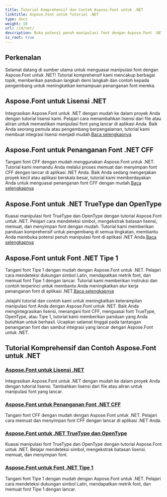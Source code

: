 ```yaml
---
title: Tutorial Komprehensif dan Contoh Aspose.Font untuk .NET
linktitle: Aspose.Font untuk Tutorial .NET
type: docs
weight: 10
url: /id/net/
description: Buka potensi penuh manipulasi font dengan Aspose.Font .NET. Integrasikan lisensi dengan lancar, tangani font CFF, master TrueType, OpenType, dan banyak lagi.
is_root: true
---
```

## Perkenalan

Selamat datang di sumber utama untuk menguasai manipulasi font dengan Aspose.Font untuk .NET! Tutorial komprehensif kami mencakup berbagai topik, memberikan panduan langkah demi langkah dan contoh kepada pengembang untuk meningkatkan kemampuan penanganan font mereka.

## Aspose.Font untuk Lisensi .NET

 Integrasikan Aspose.Font untuk .NET dengan mudah ke dalam proyek Anda dengan tutorial lisensi kami. Pelajari cara menambahkan lisensi dari file atau aliran untuk memastikan manipulasi font yang lancar di aplikasi Anda. Baik Anda seorang pemula atau pengembang berpengalaman, tutorial kami membuat integrasi lisensi menjadi mudah.[Baca selengkapnya](./licensing/)

## Aspose.Font untuk Penanganan Font .NET CFF

Tangani font CFF dengan mudah menggunakan Aspose.Font untuk .NET. Tutorial kami memandu Anda melalui proses memuat dan menyimpan font CFF dengan lancar di aplikasi .NET Anda. Baik Anda sedang mengerjakan proyek kecil atau aplikasi berskala besar, tutorial kami memberdayakan Anda untuk menguasai penanganan font CFF dengan mudah.[Baca selengkapnya](./cff-font-handling/)

## Aspose.Font untuk .NET TrueType dan OpenType

 Kuasai manipulasi font TrueType dan OpenType dengan tutorial Aspose.Font untuk .NET. Pelajari cara mendeteksi simbol, mengekstrak batasan lisensi, memuat, dan menyimpan font dengan mudah. Tutorial kami memberikan panduan komprehensif untuk pengembang di semua tingkatan, membantu Anda membuka potensi penuh manipulasi font di aplikasi .NET Anda.[Baca selengkapnya](./truetype-opentype/)

## Aspose.Font untuk Font .NET Tipe 1

 Tangani font Tipe 1 dengan mudah dengan Aspose.Font untuk .NET. Pelajari cara mendeteksi dukungan simbol Latin, mendapatkan metrik font, dan memuat font Tipe 1 dengan lancar. Tutorial kami memberikan instruksi dan contoh terperinci untuk membantu Anda meningkatkan alur kerja penanganan font di aplikasi .NET.[Baca selengkapnya](./aspose-font-net-type1-font/)

Jelajahi tutorial dan contoh kami untuk meningkatkan keterampilan manipulasi font Anda dengan Aspose.Font untuk .NET. Baik Anda mengintegrasikan lisensi, menangani font CFF, menguasai font TrueType, OpenType, atau Tipe 1, tutorial kami memberikan panduan yang Anda butuhkan untuk berhasil. Ucapkan selamat tinggal pada tantangan penanganan font dan sambut integrasi yang lancar dengan Aspose.Font untuk .NET. 
## Tutorial Komprehensif dan Contoh Aspose.Font untuk .NET 
### [Aspose.Font untuk Lisensi .NET](./licensing/)
Integrasikan Aspose.Font untuk .NET dengan mudah ke dalam proyek Anda dengan tutorial lisensi. Tambahkan lisensi dari file atau aliran untuk manipulasi font yang lancar.
### [Aspose.Font untuk Penanganan Font .NET CFF](./cff-font-handling/)
Tangani font CFF dengan mudah dengan Aspose.Font untuk .NET. Pelajari cara memuat dan menyimpan font CFF dengan lancar di aplikasi .NET Anda.
### [Aspose.Font untuk .NET TrueType dan OpenType](./truetype-opentype/)
Kuasai manipulasi font TrueType dan OpenType dengan tutorial Aspose.Font untuk .NET. Belajar mendeteksi simbol, mengekstrak batasan lisensi. memuat, dan menyimpan font.
### [Aspose.Font untuk Font .NET Tipe 1](./aspose-font-net-type1-font/)
Tangani font Tipe 1 dengan mudah dengan Aspose.Font untuk .NET. Pelajari cara mendeteksi dukungan simbol Latin, mendapatkan metrik font, dan memuat font Tipe 1 dengan lancar. 